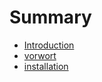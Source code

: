 # Summary

* [Introduction](README.md)
* [vorwort](documentation/vorwort.md)
* [installation](documentation/installation.md)

